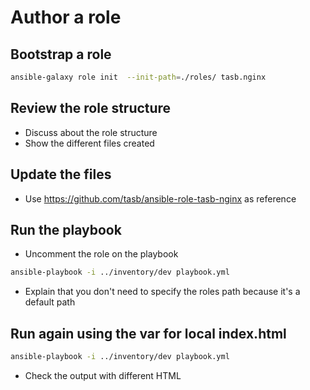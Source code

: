 # Author a role

## Bootstrap a role

```bash
ansible-galaxy role init  --init-path=./roles/ tasb.nginx
```

## Review the role structure

- Discuss about the role structure
- Show the different files created

## Update the files

- Use <https://github.com/tasb/ansible-role-tasb-nginx> as reference

## Run the playbook

- Uncomment the role on the playbook

```bash
ansible-playbook -i ../inventory/dev playbook.yml
```

- Explain that you don't need to specify the roles path because it's a default path

## Run again using the var for local index.html

```bash
ansible-playbook -i ../inventory/dev playbook.yml
```

- Check the output with different HTML
